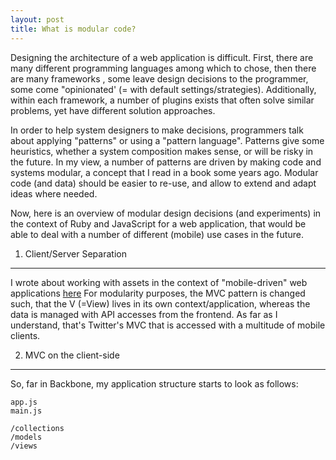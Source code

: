 ```yaml
---
layout: post
title: What is modular code?
---
```


Designing the architecture of a web application is difficult. First, there are many different programming languages among which to chose, then there are many frameworks , some leave design decisions to the programmer, some come "opinionated' (= with default settings/strategies). Additionally, within each framework, a number of plugins exists that often solve similar problems, yet have different solution approaches.

In order to help system designers to make decisions, programmers talk about applying "patterns" or using a "pattern language". Patterns give some heuristics, whether a system composition makes sense, or will be risky in the future. In my view, a number of patterns are driven by making code and systems modular, a concept that I read in a book some years ago. Modular code (and data) should be easier to re-use, and allow to extend and adapt ideas where needed. 

Now, here is an overview of modular design decisions (and experiments) in the context of Ruby and JavaScript for a web application, that would be able to deal with a number of different (mobile) use cases in the future.

1. Client/Server Separation
----------------------------
I wrote about working with assets in the context of "mobile-driven" web applications [here](http://thinkingonthinking.com/MVC-and-Rails-API/)
For modularity purposes, the MVC pattern is changed such, that the V (=View) lives in its own context/application, whereas the data is managed with API accesses from the frontend. As far as I understand, that's Twitter's MVC that is accessed with a multitude of mobile clients.


2. MVC on the client-side
--------------------------------------------
So, far in Backbone, my application structure starts to look as follows:

    app.js
    main.js
    
    /collections
    /models
    /views


